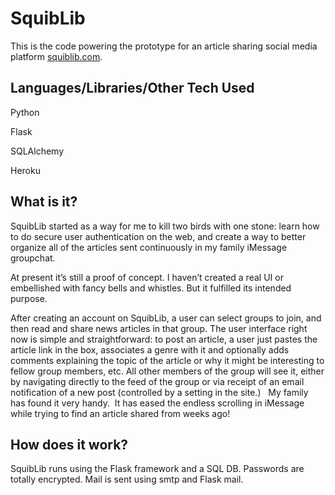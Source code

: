 
# SquibLib
This is the code powering the prototype for an article sharing social media platform [squiblib.com](https://www.squiblib.com).

## Languages/Libraries/Other Tech Used

Python

Flask

SQLAlchemy

Heroku



## What is it?

SquibLib started as a way for me to kill two birds with one stone: learn how to do secure user authentication on the web, and create a way to better organize all of the articles sent continuously in my family iMessage groupchat. 

At present it’s still a proof of concept. I haven’t created a real UI or embellished with fancy bells and whistles. But it fulfilled its intended purpose.

After creating an account on SquibLib, a user can select groups to join, and then read and share news articles in that group. The user interface right now is simple and straightforward: to post an article, a user just pastes the article link in the box, associates a genre with it and optionally adds comments explaining the topic of the article or why it might be interesting to fellow group members, etc. All other members of the group will see it, either by navigating directly to the feed of the group or via receipt of an email notification of a new post (controlled by a setting in the site.)
 
My family has found it very handy.  It has eased the endless scrolling in iMessage while trying to find an article shared from weeks ago!

## How does it work?

SquibLib runs using the Flask framework and a SQL DB. Passwords are totally encrypted.
Mail is sent using smtp and Flask mail.

